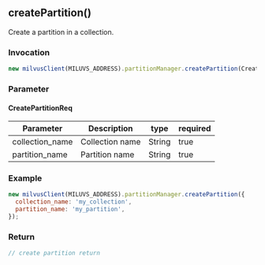 ## createPartition()
Create a partition in a collection.

### Invocation 
```javascript
new milvusClient(MILUVS_ADDRESS).partitionManager.createPartition(CreatePartitionReq);
```

### Parameter
#### CreatePartitionReq
| Parameter       | Description     | type   | required |
| --------------- | --------------- | ------ | -------- |
| collection_name | Collection name | String | true     |
| partition_name  | Partition name  | String | true     |

### Example
```javascript
new milvusClient(MILUVS_ADDRESS).partitionManager.createPartition({
  collection_name: 'my_collection',
  partition_name: 'my_partition',
});
```

### Return
```javascript
// create partition return
```